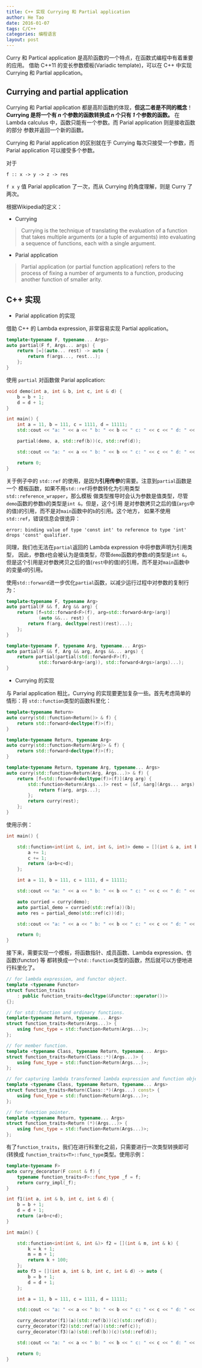 ```yaml
---
title: C++ 实现 Currying 和 Partial application
author: He Tao
date: 2016-01-07
tags: C/C++
categories: 编程语言
layout: post
---
```


Curry 和 Partical application 是高阶函数的一个特点，在函数式编程中有着重要的应用。
借助 C++11 的变长参数模板(Variadic template)，可以在 C++ 中实现 Currying 和
Partial application。

<!--more-->

Currying and partial application
--------------------------------

Currying 和 Partial application 都是高阶函数的体现，**但这二者是不同的概念**！
**Currying 是将一个有 _n_ 个参数的函数转换成 _n_ 个只有 _1_ 个参数的函数。** 在
Lambda calculus 中，函数只能有一个参数。而 Parial application 则是接收函数的部分
参数并返回一个新的函数。

Currying 和 Parial application 的区别就在于 Currying 每次只接受一个参数，而 Parial
application 可以接受多个参数。

对于

    f :: x -> y -> z -> res

`f x y` 值 Parial application 了一次，而从 Currying 的角度理解，则是 Curry 了两次。

根据Wikipedia的定义：

+ Currying

> Currying is the technique of translating the evaluation of a function that
> takes multiple arguments (or a tuple of arguments) into evaluating a sequence
> of functions, each with a single argument.

+ Parial application

> Partial application (or partial function application) refers to the process
> of fixing a number of arguments to a function, producing another function of
> smaller arity.

C++ 实现
--------

+ Parial application 的实现

借助 C++ 的 Lambda expression, 非常容易实现 Partial application。

~~~cpp
template<typename F, typename... Args>
auto partial(F f, Args... args) {
    return [=](auto... rest) -> auto {
        return f(args..., rest...);
    };
}
~~~

使用 `partial` 对函数做 Parial application:

~~~cpp
void demo(int a, int & b, int c, int & d) {
    b = b + 1;
    d = d + 1;
}

int main() {
    int a = 11, b = 111, c = 1111, d = 11111;
    std::cout << "a: " << a << " b: " << b << " c: " << c << " d: " << d << std::endl;

    partial(demo, a, std::ref(b))(c, std::ref(d));

    std::cout << "a: " << a << " b: " << b << " c: " << c << " d: " << d << std::endl;

    return 0;
}
~~~

关于例子中的 `std::ref` 的使用，是因为**引用传参**的需要。注意到`partial`函数是一个
模板函数，如果不用`std::ref`将参数转化为引用类型`std::reference_wrapper`，那么模板
做类型推导时会认为参数是值类型，尽管`demo`函数的参数`b`的类型是`int &`，但是，这个引用
是对参数拷贝之后的值(`args`中的值)的引用，而不是对`main`函数中的`b`的引用。这个地方，
如果不使用`std::ref`，错误信息会很诡异：

    error: binding value of type 'const int' to reference to type 'int' drops 'const' qualifier.

同理，我们也无法在`partial`返回的 Lambda expression 中将参数声明为引用类型，
因此，参数`d`也会被认为是值类型，尽管`demo`函数的参数`d`的类型是`int &`，
但是这个引用是对参数拷贝之后的值(`rest`中的值)的引用，而不是对`main`函数中
的变量`d`的引用。

使用`std::forward`进一步优化`partial`函数，以减少运行过程中对参数的复制行为：

~~~cpp
template<typename F, typename Arg>
auto partial(F && f, Arg && arg) {
    return [f=std::forward<F>(f), arg=std::forward<Arg>(arg)]
            (auto &&... rest) {
        return f(arg, decltype(rest)(rest)...);
    };
}

template<typename F, typename Arg, typename... Args>
auto partial(F && f, Arg && arg, Args &&... args) {
    return partial(partial(std::forward<F>(f),
            std::forward<Arg>(arg)), std::forward<Args>(args)...);
}
~~~

+ Currying 的实现

与 Parial application 相比，Currying 的实现要更加复杂一些。首先考虑简单的情形：将
`std::function`类型的函数科里化：

~~~cpp
template<typename Return>
auto curry(std::function<Return()> & f) {
    return std::forward<decltype(f)>(f);
}

template<typename Return, typename Arg>
auto curry(std::function<Return(Arg)> & f) {
    return std::forward<decltype(f)>(f);
}

template<typename Return, typename Arg, typename... Args>
auto curry(std::function<Return(Arg, Args...)> & f) {
    return [f=std::forward<decltype(f)>(f)](Arg arg) {
        std::function<Return(Args...)> rest = [&f, &arg](Args... args) -> Return {
            return f(arg, args...);
        };
        return curry(rest);
    };
}
~~~

使用示例：

~~~cpp
int main() {

    std::function<int(int &, int, int &, int)> demo = [](int & a, int b, int & c, int d) {
        a += 1;
        c += 1;
        return (a+b+c+d);
    };

    int a = 11, b = 111, c = 1111, d = 11111;

    std::cout << "a: " << a << " b: " << b << " c: " << c << " d: " << d << std::endl;

    auto curried = curry(demo);
    auto partial_demo = curried(std::ref(a))(b);
    auto res = partial_demo(std::ref(c))(d);

    std::cout << "a: " << a << " b: " << b << " c: " << c << " d: " << d << std::endl;

    return 0;
}
~~~

接下来，需要实现一个模板，将函数指针、成员函数、Lambda expression、仿函数(functor) 等
都转换成一个`std::function`类型的函数，然后就可以方便地进行科里化了。

~~~cpp
// for lambda expression, and functor object.
template <typename Functor>
struct function_traits
    : public function_traits<decltype(&Functor::operator())>
{};

// for std::function and ordinary functions.
template<typename Return, typename... Args>
struct function_traits<Return(Args...)> {
    using func_type = std::function<Return(Args...)>;
};

// for member function.
template <typename Class, typename Return, typename... Args>
struct function_traits<Return(Class::*)(Args...)> {
    using func_type = std::function<Return(Args...)>;
};

// for capturing lambda transformed lambda expression and function object.
template <typename Class, typename Return, typename... Args>
struct function_traits<Return(Class::*)(Args...) const> {
    using func_type = std::function<Return(Args...)>;
};

// for function pointer.
template <typename Return, typename... Args>
struct function_traits<Return (*)(Args...)> {
    using func_type = std::function<Return(Args...)>;
};
~~~

有了`function_traits`，我们在进行科里化之前，只需要进行一次类型转换即可(转换成
`function_traits<T>::func_type`类型。使用示例：

~~~cpp
template<typename F>
auto curry_decorator(F const & f) {
    typename function_traits<F>::func_type _f = f;
    return curry_impl(_f);
}

int f1(int a, int & b, int c, int & d) {
    b = b + 1;
    d = d + 1;
    return (a+b+c+d);
}

int main() {

    std::function<int(int &, int &)> f2 = [](int & m, int & k) {
        k = k + 1;
        m = m + 1;
        return k + 100;
    };
    auto f3 = [](int a, int & b, int c, int & d) -> auto {
        b = b + 1;
        d = d + 1;
    };

    int a = 11, b = 111, c = 1111, d = 11111;

    std::cout << "a: " << a << " b: " << b << " c: " << c << " d: " << d << std::endl;

    curry_decorator(f1)(a)(std::ref(b))(c)(std::ref(d));
    curry_decorator(f2)(std::ref(a))(std::ref(c));
    curry_decorator(f3)(a)(std::ref(b))(c)(std::ref(d));

    std::cout << "a: " << a << " b: " << b << " c: " << c << " d: " << d << std::endl;

    return 0;
}
~~~
